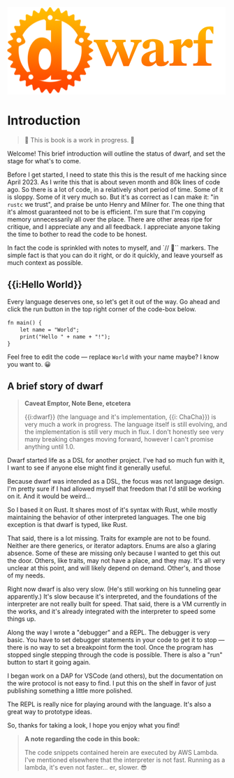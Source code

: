 ![The Dwarf Logo](images/dwarf@0.5x.png)

# Introduction

> 🚧 This is book is a work in progress. 🚧

Welcome!
This brief introduction will outline the status of dwarf, and set the stage for what's to come.

Before I get started, I need to state this this is the result of me hacking since April 2023.
As I write this that is about seven month and 80k lines of code ago.
So there is a lot of code, in a relatively short period of time.
Some of it is sloppy.
Some of it very much so.
But it's as correct as I can make it: "in `rustc` we trust", and praise be unto Henry and Milner for.
The one thing that it's almost guaranteed not to be is efficient.
I'm sure that I'm copying memory unnecessarily all over the place.
There are other areas ripe for critique, and I appreciate any and all feedback.
I appreciate anyone taking the time to bother to read the code to be honest.

In fact the code is sprinkled with notes to myself, and `// 🚧`` markers.
The simple fact is that you can do it right, or do it quickly, and leave yourself as much context as possible.

## {{i:Hello World}}

Every language deserves one, so let's get it out of the way.
Go ahead and click the run button in the top right corner of the code-box below.

```dwarf, editable
fn main() {
    let name = "World";
    print("Hello " + name + "!");
}
```

Feel free to edit the code — replace `World` with your name maybe?
I know you want to. 😀

## A brief story of dwarf

> **Caveat Emptor, Note Bene, etcetera**
>
> {{i:dwarf}} (the language and it's implementation, {{i: ChaCha}}) is very much a work in progress.
> The language itself is still evolving, and the implementation is still very much in flux.
> I don't honestly see very many breaking changes moving forward, however I can't promise anything until 1.0.

Dwarf started life as a DSL for another project.
I've had so much fun with it, I want to see if anyone else might find it generally useful.

Because dwarf was intended as a DSL, the focus was not language design.
I'm pretty sure if I had allowed myself that freedom that I'd still be working on it.
And it would be weird...

So I based it on Rust.
It shares most of it's syntax with Rust, while mostly maintaining the behavior of other interpreted languages.
The one big exception is that dwarf is typed, like Rust.

That said, there is a lot missing.
Traits for example are not to be found.
Neither are there generics, or iterator adaptors.
Enums are also a glaring absence.
Some of these are missing only because I wanted to get this out the door.
Others, like traits, may not have a place, and they may.
It's all very unclear at this point, and will likely depend on demand.
Other's, and those of my needs.

Right now dwarf is also very slow.
(He's still working on his tunneling gear apparently.)
It's slow because it's interpreted, and the foundations of the interpreter are not really built for speed.
That said, there is a VM currently in the works, and it's already integrated with the interpreter to speed some things up.

Along the way I wrote a "debugger" and a REPL.
The debugger is very basic.
You have to set debugger statements in your code to get it to stop — there is no way to set a breakpoint form the tool.
Once the program has stopped single stepping through the code is possible.
There is also a "run" button to start it going again.

I began work on a DAP for VSCode (and others), but the documentation on the wire protocol is not easy to find.
I put this on the shelf in favor of just publishing something a little more polished.

The REPL is really nice for playing around with the language.
It's also a great way to prototype ideas.


So, thanks for taking a look, I hope you enjoy what you find!

> **A note regarding the code in this book:**
>
> The code snippets contained herein are executed by AWS Lambda.
> I've mentioned elsewhere that the interpreter is not fast.
> Running as a lambda, it's even not faster... er, slower. 😎
